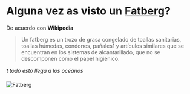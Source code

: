
[by]: <> (Eduardo avila)
[date]: <> (8 de marzo 2020)
[title]: <> (Di adios a las toallas humedas)

# Alguna vez as visto un [Fatberg](https://es.wikipedia.org/wiki/Fatberg)? 

De acuerdo con **Wikipedia**

> Un fatberg es un trozo de grasa congelado de toallas sanitarias, toallas húmedas, condones, pañales1​ y artículos similares que se encuentran en los sistemas de alcantarillado, que no se descomponen como el papel higiénico. 

 :heavy_exclamation_mark: *todo esto llega a los océanos*

![Fatberg](http://localhost:3000/image/Fatberg_at_Museum_of_London.jpg/eyJhbGciOiJIUzI1NiIsInR5cCI6IkpXVCJ9.eyJ1c2VySWQiOiJVMkZzZEdWa1gxK3dla2NHUEkxdHRsYTZIdHZpNGhlakJuaTAvQzN4UjBBOHMvNFBycjBNclRzYjA0OFBYa3RlIiwiaWF0IjoxNTgzNDUzMTU0LCJleHAiOjE1ODUyNjc1NTQsImF1ZCI6IkdFTkVSQUwiLCJpc3MiOiJFQ09MT1RFIn0.hV9IwjVNkYrG8L0lyBcA6HETw6CxzAAf5vg-iyOGvBc)

